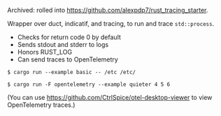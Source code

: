 Archived: rolled into <https://github.com/alexpdp7/rust_tracing_starter>.

Wrapper over duct, indicatif, and tracing, to run and trace `std::process`.

* Checks for return code 0 by default
* Sends stdout and stderr to logs
* Honors RUST_LOG
* Can send traces to OpenTelemetry

```
$ cargo run --example basic -- /etc /etc/
```

```
$ cargo run -F opentelemetry --example quieter 4 5 6
```

(You can use https://github.com/CtrlSpice/otel-desktop-viewer to view OpenTelemetry traces.)
